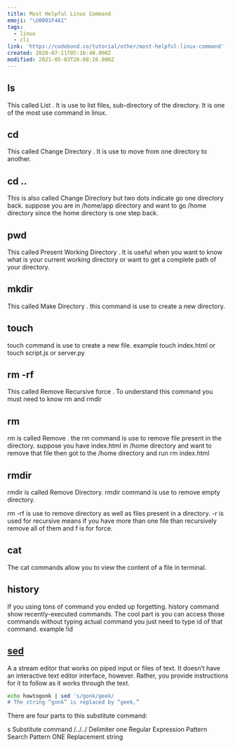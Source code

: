 ```yaml
---
title: Most Helpful Linux Command
emoji: "\U0001F4A1"
tags:
  - linux
  - cli
link: 'https://codebond.co/tutorial/other/most-helpful-linux-command'
created: 2020-07-11T05:16:40.000Z
modified: 2021-05-03T20:08:26.000Z
---
```


## ls

This called List . It is use to list files, sub-directory of the directory. It is one of the most use command in linux.

## cd

This called Change Directory . It is use to move from one directory to another.

## cd ..

This is also called Change Directory but two dots indicate go one directory back. suppose you are in /home/app directory and want to go /home directory since the home directory is one step back.

## pwd

This called Present Working Directory . It is useful when you want to know what is your current working directory or want to get a complete path of your directory.

## mkdir

This called Make Directory . this command is use to create a new directory.

## touch

touch command is use to create a new file. example touch index.html or touch script.js or server.py

## rm -rf

This called Remove Recursive force . To understand this command you must need to know rm and rmdir

## rm

rm is called Remove . the rm command is use to remove file present in the directory. suppose you have index.html in /home directory and want to remove that file then got to the /home directory and run rm index.html

## rmdir

rmdir is called Remove Directory. rmdir command is use to remove empty directory.

rm -rf is use to remove directory as well as files present in a directory. -r is used for recursive means if you have more than one file than recursively remove all of them and f is for force.

## cat

The cat commands allow you to view the content of a file in terminal.

## history

If you using tons of command you ended up forgetting. history command show recently-executed commands. The cool part is you can access those commands without typing actual command you just need to type id of that command. example !id

## [sed](https://gist.github.com/ssstonebraker/6140154)

A a stream editor that works on piped input or files of text. It doesn’t have an interactive text editor interface, however. Rather, you provide instructions for it to follow as it works through the text.

```sh
echo howtogonk | sed 's/gonk/geek/
# The string “gonk” is replaced by “geek,”
```

There are four parts to this substitute command:

s Substitute command
/../../ Delimiter
one Regular Expression Pattern Search Pattern
ONE Replacement string
